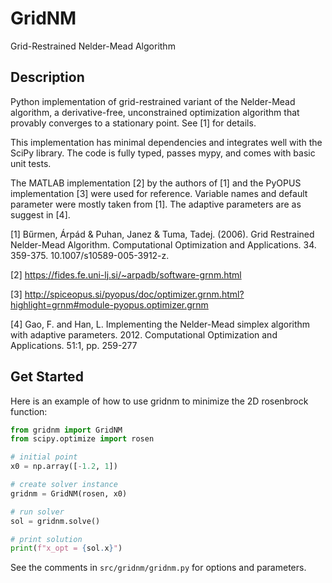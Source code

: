 GridNM
======

Grid-Restrained Nelder-Mead Algorithm

## Description

Python implementation of grid-restrained variant of the Nelder-Mead algorithm, a derivative-free, unconstrained optimization algorithm that provably converges to a stationary point. See [1] for details.

This implementation has minimal dependencies and integrates well with the SciPy library. The code is fully typed, passes mypy, and comes with basic unit tests.

The MATLAB implementation [2] by the authors of [1] and the PyOPUS implementation [3] were used for reference. Variable names and default parameter were mostly taken from [1]. The adaptive parameters are as suggest in [4]. 

[1] Bűrmen, Árpád & Puhan, Janez & Tuma, Tadej. (2006). Grid Restrained Nelder-Mead Algorithm. Computational Optimization and Applications. 34. 359-375. 10.1007/s10589-005-3912-z.

[2] https://fides.fe.uni-lj.si/~arpadb/software-grnm.html

[3] http://spiceopus.si/pyopus/doc/optimizer.grnm.html?highlight=grnm#module-pyopus.optimizer.grnm

[4] Gao, F. and Han, L. Implementing the Nelder-Mead simplex algorithm with adaptive parameters. 2012. Computational Optimization and Applications. 51:1, pp. 259-277


## Get Started

Here is an example of how to use gridnm to minimize the 2D rosenbrock function:

```python
from gridnm import GridNM
from scipy.optimize import rosen

# initial point
x0 = np.array([-1.2, 1])

# create solver instance
gridnm = GridNM(rosen, x0)

# run solver
sol = gridnm.solve()

# print solution
print(f"x_opt = {sol.x}")
```

See the comments in `src/gridnm/gridnm.py` for options and parameters.